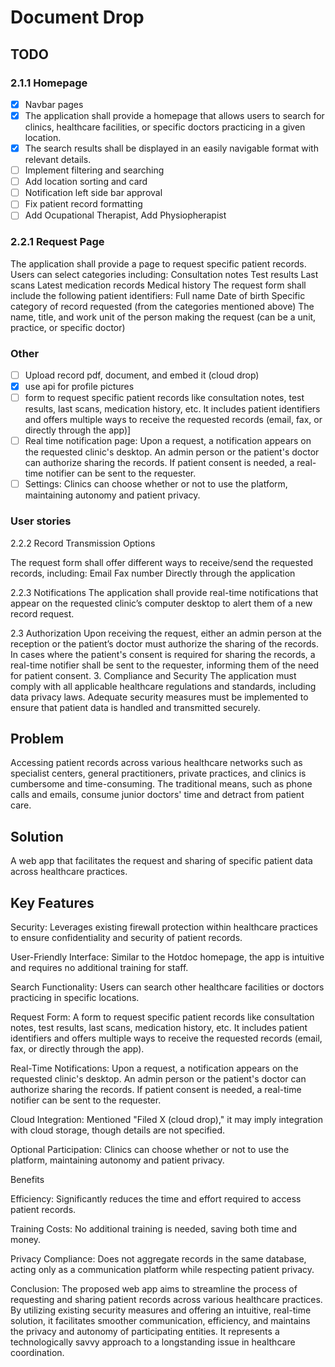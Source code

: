 # Document Drop

## TODO

### 2.1.1 Homepage

- [x] Navbar pages
- [x] The application shall provide a homepage that allows users to search for clinics, healthcare facilities, or specific doctors practicing in a given location.
- [x] The search results shall be displayed in an easily navigable format with relevant details.
- [ ] Implement filtering and searching
- [ ] Add location sorting and card
- [ ] Notification left side bar approval
- [ ] Fix patient record formatting
- [ ] Add Ocupational Therapist, Add Physiopherapist

### 2.2.1 Request Page

The application shall provide a page to request specific patient records. Users can select categories including:
Consultation notes
Test results
Last scans
Latest medication records
Medical history
The request form shall include the following patient identifiers:
Full name
Date of birth
Specific category of record requested (from the categories mentioned above)
The name, title, and work unit of the person making the request (can be a unit, practice, or specific doctor)

### Other

- [ ] Upload record pdf, document, and embed it (cloud drop)
- [x] use api for profile pictures
- [ ] form to request specific patient records like consultation notes, test results, last scans, medication history, etc. It includes patient identifiers and offers multiple ways to receive the requested records (email, fax, or directly through the app)]
- [ ] Real time notification page: Upon a request, a notification appears on the requested clinic's desktop. An admin person or the patient's doctor can authorize sharing the records. If patient consent is needed, a real-time notifier can be sent to the requester.
- [ ] Settings: Clinics can choose whether or not to use the platform, maintaining autonomy and patient privacy.

### User stories

2.2.2 Record Transmission Options

The request form shall offer different ways to receive/send the requested records, including:
Email
Fax number
Directly through the application

2.2.3 Notifications
The application shall provide real-time notifications that appear on the requested clinic’s computer desktop to alert them of a new record request.

2.3 Authorization
Upon receiving the request, either an admin person at the reception or the patient’s doctor must authorize the sharing of the records.
In cases where the patient's consent is required for sharing the records, a real-time notifier shall be sent to the requester, informing them of the need for patient consent. 3. Compliance and Security
The application must comply with all applicable healthcare regulations and standards, including data privacy laws.
Adequate security measures must be implemented to ensure that patient data is handled and transmitted securely.

## Problem

Accessing patient records across various healthcare networks such as specialist centers, general practitioners, private practices, and clinics is cumbersome and time-consuming. The traditional means, such as phone calls and emails, consume junior doctors' time and detract from patient care.

## Solution

A web app that facilitates the request and sharing of specific patient data across healthcare practices.

## Key Features

Security: Leverages existing firewall protection within healthcare practices to ensure confidentiality and security of patient records.

User-Friendly Interface: Similar to the Hotdoc homepage, the app is intuitive and requires no additional training for staff.

Search Functionality: Users can search other healthcare facilities or doctors practicing in specific locations.

Request Form: A form to request specific patient records like consultation notes, test results, last scans, medication history, etc. It includes patient identifiers and offers multiple ways to receive the requested records (email, fax, or directly through the app).

Real-Time Notifications: Upon a request, a notification appears on the requested clinic's desktop. An admin person or the patient's doctor can authorize sharing the records. If patient consent is needed, a real-time notifier can be sent to the requester.

Cloud Integration: Mentioned "Filed X (cloud drop)," it may imply integration with cloud storage, though details are not specified.

Optional Participation: Clinics can choose whether or not to use the platform, maintaining autonomy and patient privacy.

Benefits

Efficiency: Significantly reduces the time and effort required to access patient records.

Training Costs: No additional training is needed, saving both time and money.

Privacy Compliance: Does not aggregate records in the same database, acting only as a communication platform while respecting patient privacy.

Conclusion:
The proposed web app aims to streamline the process of requesting and sharing patient records across various healthcare practices. By utilizing existing security measures and offering an intuitive, real-time solution, it facilitates smoother communication, efficiency, and maintains the privacy and autonomy of participating entities. It represents a technologically savvy approach to a longstanding issue in healthcare coordination.
